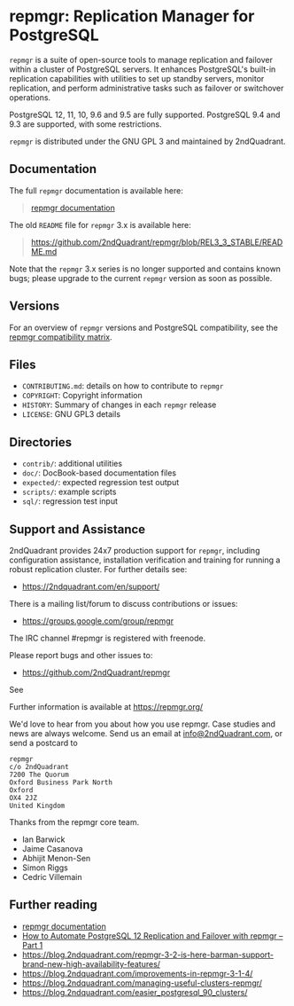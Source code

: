 repmgr: Replication Manager for PostgreSQL
==========================================

`repmgr` is a suite of open-source tools to manage replication and failover
within a cluster of PostgreSQL servers. It enhances PostgreSQL's built-in
replication capabilities with utilities to set up standby servers, monitor
replication, and perform administrative tasks such as failover or switchover
operations.

PostgreSQL 12, 11, 10, 9.6 and 9.5 are fully supported.
PostgreSQL 9.4 and 9.3 are supported, with some restrictions.

`repmgr` is distributed under the GNU GPL 3 and maintained by 2ndQuadrant.

Documentation
-------------

The full `repmgr` documentation is available here:

> [repmgr documentation](https://repmgr.org/docs/current/index.html)

The old `README` file for `repmgr` 3.x is available here:

> https://github.com/2ndQuadrant/repmgr/blob/REL3_3_STABLE/README.md

Note that the `repmgr` 3.x series is no longer supported and contains known bugs;
please upgrade to the current `repmgr` version as soon as possible.

Versions
--------

For an overview of `repmgr` versions and PostgreSQL compatibility, see the
[repmgr compatibility matrix](https://repmgr.org/docs/current/install-requirements.html#INSTALL-COMPATIBILITY-MATRIX).

Files
------

 - `CONTRIBUTING.md`: details on how to contribute to `repmgr`
 - `COPYRIGHT`: Copyright information
 - `HISTORY`: Summary of changes in each `repmgr` release
 - `LICENSE`: GNU GPL3 details


Directories
-----------

 - `contrib/`: additional utilities
 - `doc/`: DocBook-based documentation files
 - `expected/`: expected regression test output
 - `scripts/`: example scripts
 - `sql/`: regression test input


Support and Assistance
----------------------

2ndQuadrant provides 24x7 production support for `repmgr`, including
configuration assistance, installation verification and training for
running a robust replication cluster. For further details see:

* https://2ndquadrant.com/en/support/

There is a mailing list/forum to discuss contributions or issues:

* https://groups.google.com/group/repmgr

The IRC channel #repmgr is registered with freenode.

Please report bugs and other issues to:

* https://github.com/2ndQuadrant/repmgr

See 

Further information is available at https://repmgr.org/

We'd love to hear from you about how you use repmgr. Case studies and
news are always welcome. Send us an email at info@2ndQuadrant.com, or
send a postcard to

    repmgr
    c/o 2ndQuadrant
    7200 The Quorum
    Oxford Business Park North
    Oxford
    OX4 2JZ
    United Kingdom

Thanks from the repmgr core team.

* Ian Barwick
* Jaime Casanova
* Abhijit Menon-Sen
* Simon Riggs
* Cedric Villemain

Further reading
---------------

* [repmgr documentation](https://repmgr.org/docs/current/index.html)
* [How to Automate PostgreSQL 12 Replication and Failover with repmgr – Part 1](https://www.2ndquadrant.com/en/blog/how-to-automate-postgresql-12-replication-and-failover-with-repmgr-part-1/)
* https://blog.2ndquadrant.com/repmgr-3-2-is-here-barman-support-brand-new-high-availability-features/
* https://blog.2ndquadrant.com/improvements-in-repmgr-3-1-4/
* https://blog.2ndquadrant.com/managing-useful-clusters-repmgr/
* https://blog.2ndquadrant.com/easier_postgresql_90_clusters/
